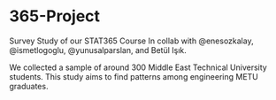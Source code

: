 # 365-Project
Survey Study of our STAT365 Course
In collab with @enesozkalay, @ismetlogoglu, @yunusalparslan, and Betül Işık.

We collected a sample of around 300 Middle East Technical University students. This study aims to find patterns among engineering METU graduates.
